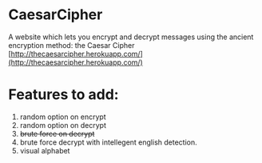 # CaesarCipher
A website which lets you encrypt and decrypt messages using the ancient encryption method: the Caesar Cipher
[http://thecaesarcipher.herokuapp.com/](http://thecaesarcipher.herokuapp.com/)

# Features to add:
1. random option on encrypt
2. random option on decrypt
3. ~~brute force on decrypt~~
4. brute force decrypt with intellegent english detection.
5. visual alphabet
